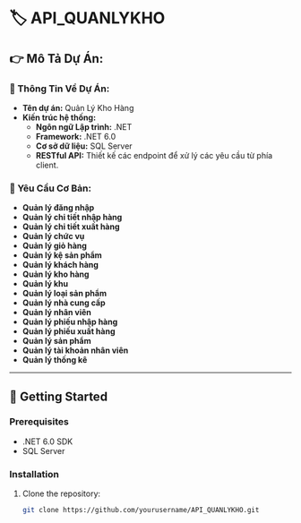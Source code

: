 # 🏷️ API_QUANLYKHO
## 👉 Mô Tả Dự Án:

### 💫 Thông Tin Về Dự Án:
- **Tên dự án:** Quản Lý Kho Hàng
- **Kiến trúc hệ thống:**
  - **Ngôn ngữ Lập trình:** .NET
  - **Framework:** .NET 6.0
  - **Cơ sở dữ liệu:** SQL Server
  - **RESTful API:** Thiết kế các endpoint để xử lý các yêu cầu từ phía client.

### 📌 Yêu Cầu Cơ Bản:
- **Quản lý đăng nhập**
- **Quản lý chi tiết nhập hàng**
- **Quản lý chi tiết xuất hàng**
- **Quản lý chức vụ**
- **Quản lý giỏ hàng**
- **Quản lý kệ sản phẩm**
- **Quản lý khách hàng**
- **Quản lý kho hàng**
- **Quản lý khu**
- **Quản lý loại sản phẩm**
- **Quản lý nhà cung cấp**
- **Quản lý nhân viên**
- **Quản lý phiếu nhập hàng**
- **Quản lý phiếu xuất hàng**
- **Quản lý sản phẩm**
- **Quản lý tài khoản nhân viên**
- **Quản lý thống kê**

---

## 🚀 Getting Started

### Prerequisites
- .NET 6.0 SDK
- SQL Server

### Installation

1. Clone the repository:
   ```bash
   git clone https://github.com/yourusername/API_QUANLYKHO.git
